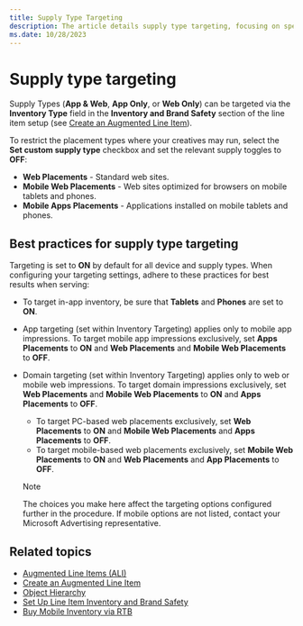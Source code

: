 ```yaml
---
title: Supply Type Targeting
description: The article details supply type targeting, focusing on specific supply types through the Inventory Type field in line item setup.
ms.date: 10/28/2023
---
```


# Supply type targeting

Supply Types (**App & Web**, **App Only**, or **Web Only**) can be targeted via the **Inventory Type** field in the **Inventory and Brand Safety** section of the line item setup (see [Create an Augmented Line Item](create-an-augmented-line-item-ali.md)).

To restrict the placement types where your creatives may run, select the **Set custom supply type** checkbox and set the relevant supply toggles to **OFF**:

- **Web Placements** - Standard web sites.
- **Mobile Web Placements** - Web sites optimized for browsers on mobile tablets and phones.
- **Mobile Apps Placements** - Applications installed on mobile tablets and phones.

## Best practices for supply type targeting

Targeting is set to **ON** by default for all device and supply types. When configuring your targeting settings, adhere to these practices for best results when serving:

- To target in-app inventory, be sure that **Tablets** and **Phones** are set to **ON**.
- App targeting (set within Inventory Targeting) applies only to mobile app impressions. To target mobile app impressions exclusively, set **Apps Placements** to **ON** and **Web Placements** and **Mobile Web Placements** to **OFF**.
- Domain targeting (set within Inventory Targeting) applies only to web or mobile web impressions. To target domain impressions exclusively, set **Web Placements** and **Mobile Web Placements** to **ON** and **Apps Placements** to **OFF**.
  - To target PC-based web placements exclusively, set **Web Placements** to **ON** and **Mobile Web Placements** and **Apps Placements** to **OFF**.
  - To target mobile-based web placements exclusively, set **Mobile Web Placements** to **ON** and **Web Placements** and **App Placements** to **OFF**.

   > [!NOTE]
   > The choices you make here affect the targeting options configured further in the procedure. If mobile options are not listed, contact your Microsoft Advertising representative.

## Related topics

- [Augmented Line Items (ALI)](augmented-line-items-ali.md)
- [Create an Augmented Line Item](create-an-augmented-line-item-ali.md)
- [Object Hierarchy](object-hierarchy.md)
- [Set Up Line Item Inventory and Brand Safety](set-up-line-item-inventory-and-brand-safety.md)
- [Buy Mobile Inventory via RTB](buy-mobile-inventory-via-rtb.md)
